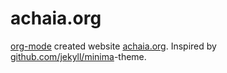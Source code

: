 # achaia.org
[org-mode](http://orgmode.org/) created website [achaia.org](https://achaia.org). Inspired by [github.com/jekyll/minima](https://github.com/jekyll/minima)-theme.
